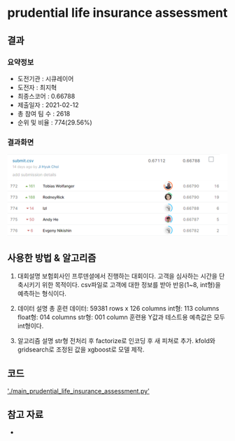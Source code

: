 # prudential life insurance assessment

## 결과

### 요약정보

- 도전기관 : 시큐레이어
- 도전자 : 최지혁
- 최종스코어 : 0.66788
- 제출일자 : 2021-02-12
- 총 참여 팀 수 : 2618
- 순위 및 비율 : 774(29.56%)

### 결과화면

![leaderboard](./img/leaderboard.png)

## 사용한 방법 & 알고리즘
1. 대회설명
 보험회사인 프루덴셜에서 진행하는 대회이다. 고객을 심사하는 시간을 단축시키기 위한 목적이다. csv파일로 고객에 대한 정보를 받아 반응(1~8, int형)을 예측하는 형식이다.

2. 데이터 설명
 총 훈련 데이터: 59381 rows x 126 columns 
  int형:   113 columns
  float형: 014 columns
  str형:    001 column
 훈련용 Y값과 테스트용 예측값은 모두 int형이다.

3. 알고리즘 설명
 str형 전처리 후 factorize로 인코딩 후 새 피쳐로 추가. kfold와 gridsearch로 조정된 값을 xgboost로 모델 제작.


## 코드

['./main_prudential_life_insurance_assessment.py'](./main_prudential_life_insurance_assessment.py)

## 참고 자료

- 

